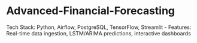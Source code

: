# Advanced-Financial-Forecasting
Tech Stack: Python, Airflow, PostgreSQL, TensorFlow, Streamlit - Features: Real-time data ingestion, LSTM/ARIMA predictions, interactive dashboards
